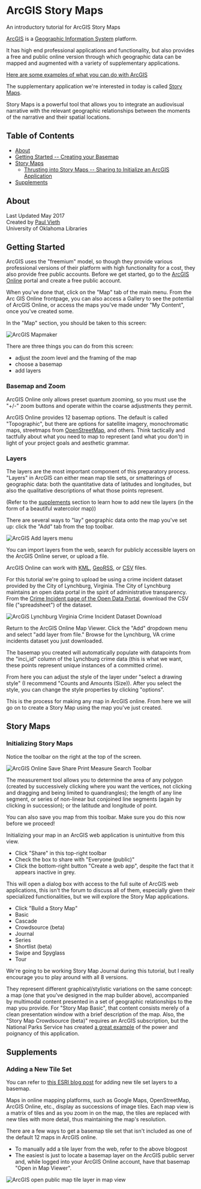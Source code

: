 # ArcGIS Story Maps
An introductory tutorial for ArcGIS Story Maps

[ArcGIS](http://www.arcgis.com/home/index.html) is a [Geographic Information System](https://en.wikipedia.org/wiki/Geographic_information_system) platform.

It has high end professional applications and functionality, but also provides a free and public online version through which geographic data can be mapped and augmented with a variety of supplementary applications.

[Here are some examples of what you can do with ArcGIS](http://www.arcgis.com/home/gallery.html#c=esri&t=maps&o=modified)

The supplementary application we're interested in today is called [Story Maps](http://www.arcgis.com/home/gallery.html#c=esri&t=maps&o=modified&f=storymaps).

Story Maps is a powerful tool that allows you to integrate an audiovisual narrative with the relevant geographic relationships between the moments of the narrative and their spatial locations.

## Table of Contents
* [About](#about)
* [Getting Started -- Creating your Basemap](#getting-started)
* [Story Maps](#story-maps)
  * [Thrusting into Story Maps -- Sharing to Initialize an ArcGIS Application](#initializing-story-maps)
* [Supplements](#supplements)

## About
Last Updated May 2017  
Created by [Paul Vieth](http://paulkelleyvieth.org/)  
University of Oklahoma Libraries

## Getting Started

ArcGIS uses the "freemium" model, so though they provide various professional versions of their platform with high functionality for a cost, they also provide free public accounts. Before we get started, go to the [ArcGIS Online](https://www.arcgis.com/features/index.html) portal and create a free public account.

When you've done that, click on the "Map" tab of the main menu. From the Arc GIS Online frontpage, you can also access a Gallery to see the potential of ArcGIS Online, or access the maps you've made under "My Content", once you've created some.

In the "Map" section, you should be taken to this screen:

![ArcGIS Mapmaker](/images/storymap01.PNG)

There are three things you can do from this screen:
* adjust the zoom level and the framing of the map
* choose a basemap
* add layers

### Basemap and Zoom
ArcGIS Online only allows preset quantum zooming, so you must use the "+/-" zoom buttons and operate within the coarse adjustments they permit.

ArcGIS Online provides 12 basemap options. The default is called "Topographic", but there are options for satellite imagery, monochromatic maps, streetmaps from [OpenStreetMap](https://www.openstreetmap.org/#map=5/51.500/-0.100), and others. Think tactically and tactfully about what you need to map to represent (and what you don't) in light of your project goals and aesthetic grammar.

### Layers
The layers are the most important component of this preparatory process. "Layers" in ArcGIS can either mean map tile sets, or smatterings of geographic data: both the quantitative data of latitudes and longitudes, but also the qualitative descriptions of what those points represent.

(Refer to the [supplements](#Supplements) section to learn how to add new tile layers (in the form of a beautiful watercolor map))

There are several ways to "lay" geographic data onto the map you've set up: click the "Add" tab from the top toolbar.

![ArcGIS Add layers menu](/images/storymap02.png)

You can import layers from the web, search for publicly accessible layers on the ArcGIS Online server, or upload a file.

ArcGIS Online can work with [KML](https://developers.google.com/kml/documentation/), [GeoRSS](http://www.georss.org/), or [CSV](https://en.wikipedia.org/wiki/Comma-separated_values) files.

For this tutorial we're going to upload be using a crime incident dataset provided by the City of Lynchburg, Virginia. The City of Lynchburg maintains an open data portal in the spirit of administrative transparency. From the [Crime Incident page of the Open Data Portal](http://data-cityoflynchburg.opendata.arcgis.com/datasets/3c7b25e759a643cb9ef7d8caf6f5db21_0?mapSize=map-maximize&geometry=-79.841%2C37.193%2C-78.535%2C37.648), download the CSV file ("spreadsheet") of the dataset.

![ArcGiS Lynchburg Virginia Crime Incident Dataset Download](/images/storymap03.png)

Return to the ArcGIS Online Map Viewer. Click the "Add" dropdown menu and select "add layer from file." Browse for the Lynchburg, VA crime incidents dataset you just downloaded.

The basemap you created will automatically populate with datapoints from the "inci_id" column of the Lynchburg crime data (this is what we want, these points represent unique instances of a committed crime).

From here you can adjust the style of the layer under "select a drawing style" (I recommend "Counts and Amounts (Size)). After you select the style, you can change the style properties by clicking "options".

This is the process for making any map in ArcGIS online. From here we will go on to create a Story Map using the map you've just created.

## Story Maps
### Initializing Story Maps

Notice the toolbar on the right at the top of the screen.

![ArcGIS Online Save Share Print Measure Search Toolbar](/images/storymap04.png)

The measurement tool allows you to determine the area of any polygon (created by successively clicking where you want the vertices, not clicking and dragging and being limited to quandrangles); the length of any line segment, or series of non-linear but conjoined line segments (again by clicking in succession); or the latitude and longitude of point.

You can also save you map from this toolbar. Make sure you do this now before we proceed!

Initializing your map in an ArcGIS web application is unintuitive from this view.
* Click "Share" in this top-right toolbar
* Check the box to share with "Everyone (public)"
* Click the bottom-right button "Create a web app", despite the fact that it appears inactive in grey.

This will open a dialog box with access to the full suite of ArcGIS web applications, this isn't the forum to discuss all of them, especially given their specialized functionalities, but we will explore the Story Map applications.
* Click "Build a Story Map"
 * Basic
 * Cascade
 * Crowdsource (beta)
 * Journal
 * Series
 * Shortlist (beta)
 * Swipe and Spyglass
 * Tour

We're going to be working Story Map Journal during this tutorial, but I really encourage you to play around with all 8 versions.

They represent different graphical/stylistic variations on the same concept: a map (one that you've designed in the map builder above), accompanied by multimodal content presented in a set of geographic relationships to the map you provide. For "Story Map Basic", that content consists merely of a clean presentation window with a brief description of the map. Also, the "Story Map Crowdsource (beta)" requires an ArcGIS subscription, but the National Parks Service has created [a great example](https://storymaps.esri.com/stories/2016/national-park-memories/index.html) of the power and poignancy of this application.



## Supplements

### Adding a New Tile Set

You can refer to [this ESRI blog post](https://blogs.esri.com/esri/arcgis/2013/04/01/using-stamen-and-mapbox-tilesets-as-basemaps-in-arcgis-com/) for adding new tile set layers to a basemap.

Maps in online mapping platforms, such as Google Maps, OpenStreetMap, ArcGIS Online, etc., display as successions of image tiles. Each map view is a matrix of tiles and as you zoom in on the map, the tiles are replaced with new tiles with more detail, thus maintaining the map's resolution.

There are a few ways to get a basemap tile set that isn't included as one of the default 12 maps in ArcGIS online.
* To manually add a tile layer from the web, refer to the above blogpost
* The easiest is just to locate a basemap layer on the ArcGIS public server and, while logged into your ArcGIS Online account, have that basemap "Open in Map Viewer".

![ArcGIS open public map tile layer in map view](/images/storymapS1.png)
